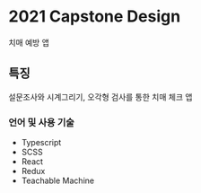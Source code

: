 # 2021 Capstone Design

치매 예방 앱

## 특징

설문조사와 시계그리기, 오각형 검사를 통한 치매 체크 앱

### 언어 및 사용 기술

- Typescript
- SCSS
- React
- Redux
- Teachable Machine
